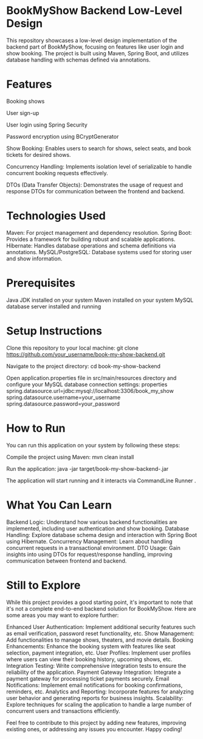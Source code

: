 # BookMyShow Backend Low-Level Design

This repository showcases a low-level design implementation of the backend part of BookMyShow, focusing on features like user login and show booking. The project is built using Maven, Spring Boot, and utilizes database handling with schemas defined via annotations.

# Features
Booking shows

User sign-up

User login using Spring Security

Password encryption using BCryptGenerator

Show Booking: Enables users to search for shows, select seats, and book tickets for desired shows.

Concurrency Handling: Implements isolation level of serializable to handle concurrent booking requests effectively.

DTOs (Data Transfer Objects): Demonstrates the usage of request and response DTOs for communication between the frontend and backend.

# Technologies Used

Maven: For project management and dependency resolution.
Spring Boot: Provides a framework for building robust and scalable applications.
Hibernate: Handles database operations and schema definitions via annotations.
MySQL/PostgreSQL: Database systems used for storing user and show information.

# Prerequisites
Java JDK installed on your system
Maven installed on your system
MySQL database server installed and running

# Setup Instructions

Clone this repository to your local machine:
git clone https://github.com/your_username/book-my-show-backend.git

Navigate to the project directory:
cd book-my-show-backend

Open application.properties file in src/main/resources directory and configure your MySQL database connection settings:
properties
spring.datasource.url=jdbc:mysql://localhost:3306/book_my_show
spring.datasource.username=your_username
spring.datasource.password=your_password

# How to Run
You can run this application on your system by following these steps:

Compile the project using Maven:
mvn clean install

Run the application:
java -jar target/book-my-show-backend-<version>.jar

The application will start running and it interacts via CommandLine Runner .

# What You Can Learn

Backend Logic: Understand how various backend functionalities are implemented, including user authentication and show booking.
Database Handling: Explore database schema design and interaction with Spring Boot using Hibernate.
Concurrency Management: Learn about handling concurrent requests in a transactional environment.
DTO Usage: Gain insights into using DTOs for request/response handling, improving communication between frontend and backend.

# Still to Explore
While this project provides a good starting point, it's important to note that it's not a complete end-to-end backend solution for BookMyShow. Here are some areas you may want to explore further:

Enhanced User Authentication: Implement additional security features such as email verification, password reset functionality, etc.
Show Management: Add functionalities to manage shows, theaters, and movie details.
Booking Enhancements: Enhance the booking system with features like seat selection, payment integration, etc.
User Profiles: Implement user profiles where users can view their booking history, upcoming shows, etc.
Integration Testing: Write comprehensive integration tests to ensure the reliability of the application.
Payment Gateway Integration: Integrate a payment gateway for processing ticket payments securely.
Email Notifications: Implement email notifications for booking confirmations, reminders, etc.
Analytics and Reporting: Incorporate features for analyzing user behavior and generating reports for business insights.
Scalability: Explore techniques for scaling the application to handle a large number of concurrent users and transactions efficiently.

Feel free to contribute to this project by adding new features, improving existing ones, or addressing any issues you encounter. Happy coding!

